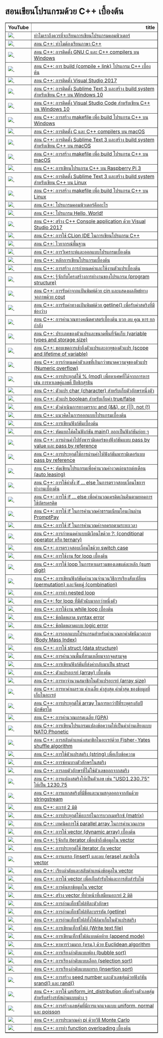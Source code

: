 # สอนเขียนโปรแกรมด้วย C++ เบื้องต้น

<table border="1" class="dataframe">
  <thead>
    <tr style="text-align: right;">
      <th>YouTube</th>
      <th>title</th>
    </tr>
  </thead>
  <tbody>
    <tr>
      <td><a href=https://youtu.be/bu6kwrpOqFM><img src=https://i.ytimg.com/vi/bu6kwrpOqFM/mqdefault.jpg />&nbsp;</a></td>
      <td><a href="https://youtu.be/bu6kwrpOqFM">ทำไมเราถึงควรที่จะเรียนการเขียนโปรแกรมคอมพิวเตอร์</a></td>
    </tr>
    <tr>
      <td><a href=https://youtu.be/_NHyJBIxc40><img src=https://i.ytimg.com/vi/_NHyJBIxc40/mqdefault.jpg />&nbsp;</a></td>
      <td><a href="https://youtu.be/_NHyJBIxc40">สอน C++: ทำไมต้องเรียนภาษา C++</a></td>
    </tr>
    <tr>
      <td><a href=https://youtu.be/KyaUen1YXIM><img src=https://i.ytimg.com/vi/KyaUen1YXIM/mqdefault.jpg />&nbsp;</a></td>
      <td><a href="https://youtu.be/KyaUen1YXIM">สอน C++: การติดตั้ง GNU C และ C++ compilers บน Windows</a></td>
    </tr>
    <tr>
      <td><a href=https://youtu.be/IALGhqh0VFM><img src=https://i.ytimg.com/vi/IALGhqh0VFM/mqdefault.jpg />&nbsp;</a></td>
      <td><a href="https://youtu.be/IALGhqh0VFM">สอน C++: การ build (compile + link) โปรแกรม C++ เบื้องต้น</a></td>
    </tr>
    <tr>
      <td><a href=https://youtu.be/c0dZwE2Kk4g><img src=https://i.ytimg.com/vi/c0dZwE2Kk4g/mqdefault.jpg />&nbsp;</a></td>
      <td><a href="https://youtu.be/c0dZwE2Kk4g">สอน C++: การติดตั้ง Visual Studio 2017</a></td>
    </tr>
    <tr>
      <td><a href=https://youtu.be/TaWSmmD1PEc><img src=https://i.ytimg.com/vi/TaWSmmD1PEc/mqdefault.jpg />&nbsp;</a></td>
      <td><a href="https://youtu.be/TaWSmmD1PEc">สอน C++: การติดตั้ง Sublime Text 3 และสร้าง build system สำหรับเขียน C++ บน Windows 10</a></td>
    </tr>
    <tr>
      <td><a href=https://youtu.be/lciFyDUyg_4><img src=https://i.ytimg.com/vi/lciFyDUyg_4/mqdefault.jpg />&nbsp;</a></td>
      <td><a href="https://youtu.be/lciFyDUyg_4">สอน C++: การติดตั้ง Visual Studio Code สำหรับเขียน C++ บน Windows 10</a></td>
    </tr>
    <tr>
      <td><a href=https://youtu.be/BHRpnvaEL_M><img src=https://i.ytimg.com/vi/BHRpnvaEL_M/mqdefault.jpg />&nbsp;</a></td>
      <td><a href="https://youtu.be/BHRpnvaEL_M">สอน C++: การสร้าง makefile เพื่อ build โปรแกรม C++ บน Windows</a></td>
    </tr>
    <tr>
      <td><a href=https://youtu.be/CAM5B5ItL6w><img src=https://i.ytimg.com/vi/CAM5B5ItL6w/mqdefault.jpg />&nbsp;</a></td>
      <td><a href="https://youtu.be/CAM5B5ItL6w">สอน C++: การติดตั้ง C และ C++ compilers บน macOS</a></td>
    </tr>
    <tr>
      <td><a href=https://youtu.be/JUZdLFOaOuY><img src=https://i.ytimg.com/vi/JUZdLFOaOuY/mqdefault.jpg />&nbsp;</a></td>
      <td><a href="https://youtu.be/JUZdLFOaOuY">สอน C++: การติดตั้ง Sublime Text 3 และสร้าง build system สำหรับเขียน C++ บน macOS</a></td>
    </tr>
    <tr>
      <td><a href=https://youtu.be/UCA_vX3oMtU><img src=https://i.ytimg.com/vi/UCA_vX3oMtU/mqdefault.jpg />&nbsp;</a></td>
      <td><a href="https://youtu.be/UCA_vX3oMtU">สอน C++: การสร้าง makefile เพื่อ build โปรแกรม C++ บน macOS</a></td>
    </tr>
    <tr>
      <td><a href=https://youtu.be/0B7AB-3KIJY><img src=https://i.ytimg.com/vi/0B7AB-3KIJY/mqdefault.jpg />&nbsp;</a></td>
      <td><a href="https://youtu.be/0B7AB-3KIJY">สอน C++: การเขียนโปรแกรม C++ บน Raspberry Pi 3</a></td>
    </tr>
    <tr>
      <td><a href=https://youtu.be/5WOmn681Y_o><img src=https://i.ytimg.com/vi/5WOmn681Y_o/mqdefault.jpg />&nbsp;</a></td>
      <td><a href="https://youtu.be/5WOmn681Y_o">สอน C++: การติดตั้ง Sublime Text 3 และสร้าง build system สำหรับเขียน C++ บน Linux</a></td>
    </tr>
    <tr>
      <td><a href=https://youtu.be/rdaTrOCuhw4><img src=https://i.ytimg.com/vi/rdaTrOCuhw4/mqdefault.jpg />&nbsp;</a></td>
      <td><a href="https://youtu.be/rdaTrOCuhw4">สอน C++: การสร้าง makefile เพื่อ build โปรแกรม C++ บน Linux</a></td>
    </tr>
    <tr>
      <td><a href=https://youtu.be/SVTXN5h_XGU><img src=https://i.ytimg.com/vi/SVTXN5h_XGU/mqdefault.jpg />&nbsp;</a></td>
      <td><a href="https://youtu.be/SVTXN5h_XGU">สอน C++: โปรแกรมคอมพิวเตอร์คืออะไร</a></td>
    </tr>
    <tr>
      <td><a href=https://youtu.be/6t5hXlNFQEE><img src=https://i.ytimg.com/vi/6t5hXlNFQEE/mqdefault.jpg />&nbsp;</a></td>
      <td><a href="https://youtu.be/6t5hXlNFQEE">สอน C++: โปรแกรม Hello, World!</a></td>
    </tr>
    <tr>
      <td><a href=https://youtu.be/ysLXpF5HiW4><img src=https://i.ytimg.com/vi/ysLXpF5HiW4/mqdefault.jpg />&nbsp;</a></td>
      <td><a href="https://youtu.be/ysLXpF5HiW4">สอน C++: สร้าง C++ Console application ด้วย Visual Studio 2017</a></td>
    </tr>
    <tr>
      <td><a href=https://youtu.be/hK18-IQRAmU><img src=https://i.ytimg.com/vi/hK18-IQRAmU/mqdefault.jpg />&nbsp;</a></td>
      <td><a href="https://youtu.be/hK18-IQRAmU">สอน C++: การใช้ CLion IDE ในการเขียนโปรแกรม C++</a></td>
    </tr>
    <tr>
      <td><a href=https://youtu.be/MI_l2shR8k4><img src=https://i.ytimg.com/vi/MI_l2shR8k4/mqdefault.jpg />&nbsp;</a></td>
      <td><a href="https://youtu.be/MI_l2shR8k4">สอน C++: ไวยากรณ์พื้นฐาน</a></td>
    </tr>
    <tr>
      <td><a href=https://youtu.be/o9wpJet17GU><img src=https://i.ytimg.com/vi/o9wpJet17GU/mqdefault.jpg />&nbsp;</a></td>
      <td><a href="https://youtu.be/o9wpJet17GU">สอน C++: การวิเคราะห์และออกแบบโปรแกรมเบื้องต้น</a></td>
    </tr>
    <tr>
      <td><a href=https://youtu.be/PfXhUrBmMnY><img src=https://i.ytimg.com/vi/PfXhUrBmMnY/mqdefault.jpg />&nbsp;</a></td>
      <td><a href="https://youtu.be/PfXhUrBmMnY">สอน C++: หลักการเขียนโปรแกรมเบื้องต้น</a></td>
    </tr>
    <tr>
      <td><a href=https://youtu.be/m9hGtyXea1I><img src=https://i.ytimg.com/vi/m9hGtyXea1I/mqdefault.jpg />&nbsp;</a></td>
      <td><a href="https://youtu.be/m9hGtyXea1I">สอน C++: การสร้าง การกำหนดค่าและใช้งานตัวแปรเบื้องต้น</a></td>
    </tr>
    <tr>
      <td><a href=https://youtu.be/R8TDzpllmHE><img src=https://i.ytimg.com/vi/R8TDzpllmHE/mqdefault.jpg />&nbsp;</a></td>
      <td><a href="https://youtu.be/R8TDzpllmHE">สอน C++: รู้จักกับโครงสร้างการทำงานของโปรแกรม (program structure)</a></td>
    </tr>
    <tr>
      <td><a href=https://youtu.be/djJ9Bd3zoYs><img src=https://i.ytimg.com/vi/djJ9Bd3zoYs/mqdefault.jpg />&nbsp;</a></td>
      <td><a href="https://youtu.be/djJ9Bd3zoYs">สอน C++: การรับค่าจากแป้นพิมพ์ด้วย cin และแสดงผลลัพธ์ทางจอภาพด้วย cout</a></td>
    </tr>
    <tr>
      <td><a href=https://youtu.be/FhE5tkMc4Dc><img src=https://i.ytimg.com/vi/FhE5tkMc4Dc/mqdefault.jpg />&nbsp;</a></td>
      <td><a href="https://youtu.be/FhE5tkMc4Dc">สอน C++: การรับค่าทางแป้นพิมพ์ด้วย getline() เพื่อรับค่าสตริงที่มีช่องว่าง</a></td>
    </tr>
    <tr>
      <td><a href=https://youtu.be/QuUuQCfEWOo><img src=https://i.ytimg.com/vi/QuUuQCfEWOo/mqdefault.jpg />&nbsp;</a></td>
      <td><a href="https://youtu.be/QuUuQCfEWOo">สอน C++: การคำนวณทางคณิตศาสตร์เบื้องต้น บวก ลบ คูณ หาร ยกกำลัง</a></td>
    </tr>
    <tr>
      <td><a href=https://youtu.be/FGvoqVQu8rM><img src=https://i.ytimg.com/vi/FGvoqVQu8rM/mqdefault.jpg />&nbsp;</a></td>
      <td><a href="https://youtu.be/FGvoqVQu8rM">สอน C++: ประเภทของตัวแปรและขนาดพื้นที่จัดเก็บ (variable types and storage size)</a></td>
    </tr>
    <tr>
      <td><a href=https://youtu.be/2yN1BZNjVHg><img src=https://i.ytimg.com/vi/2yN1BZNjVHg/mqdefault.jpg />&nbsp;</a></td>
      <td><a href="https://youtu.be/2yN1BZNjVHg">สอน C++: ขอบเขตการเข้าถึงตัวแปรและอายุของตัวแปร (scope and lifetime of variable)</a></td>
    </tr>
    <tr>
      <td><a href=https://youtu.be/5n4SPprluWU><img src=https://i.ytimg.com/vi/5n4SPprluWU/mqdefault.jpg />&nbsp;</a></td>
      <td><a href="https://youtu.be/5n4SPprluWU">สอน C++: การกำหนดค่าตัวเลขที่เกินกว่าขนาดความจุของตัวแปร (Numeric overflow)</a></td>
    </tr>
    <tr>
      <td><a href=https://youtu.be/BqrGquUWLHA><img src=https://i.ytimg.com/vi/BqrGquUWLHA/mqdefault.jpg />&nbsp;</a></td>
      <td><a href="https://youtu.be/BqrGquUWLHA">สอน C++: การประยุกต์ใช้ % (mod) เพื่อหาเศษที่ได้จากการหาร เช่น การหาเลขคู่แลขคี่ ปีอธิกสุรธิน</a></td>
    </tr>
    <tr>
      <td><a href=https://youtu.be/bzhBzB_O9MQ><img src=https://i.ytimg.com/vi/bzhBzB_O9MQ/mqdefault.jpg />&nbsp;</a></td>
      <td><a href="https://youtu.be/bzhBzB_O9MQ">สอน C++: ตัวแปร char (character) สำหรับเก็บตัวอักษรหนึ่งตัว</a></td>
    </tr>
    <tr>
      <td><a href=https://youtu.be/3z7v2nqiTBQ><img src=https://i.ytimg.com/vi/3z7v2nqiTBQ/mqdefault.jpg />&nbsp;</a></td>
      <td><a href="https://youtu.be/3z7v2nqiTBQ">สอน C++: ตัวแปร boolean สำหรับเก็บค่า true/false</a></td>
    </tr>
    <tr>
      <td><a href=https://youtu.be/Mx03JWdWxKQ><img src=https://i.ytimg.com/vi/Mx03JWdWxKQ/mqdefault.jpg />&nbsp;</a></td>
      <td><a href="https://youtu.be/Mx03JWdWxKQ">สอน C++: ตัวดำเนินการทางตรรกะ and (&&),  or (||), not (!)</a></td>
    </tr>
    <tr>
      <td><a href=https://youtu.be/3UoSUfX97qA><img src=https://i.ytimg.com/vi/3UoSUfX97qA/mqdefault.jpg />&nbsp;</a></td>
      <td><a href="https://youtu.be/3UoSUfX97qA">สอน C++: แนวคิดในการออกแบบโปรแกรมเบื้องต้น</a></td>
    </tr>
    <tr>
      <td><a href=https://youtu.be/0GcDcJ6bSc8><img src=https://i.ytimg.com/vi/0GcDcJ6bSc8/mqdefault.jpg />&nbsp;</a></td>
      <td><a href="https://youtu.be/0GcDcJ6bSc8">สอน C++: การเขียนฟังก์ชันเบื้องต้น</a></td>
    </tr>
    <tr>
      <td><a href=https://youtu.be/mz7YeTTcWSg><img src=https://i.ytimg.com/vi/mz7YeTTcWSg/mqdefault.jpg />&nbsp;</a></td>
      <td><a href="https://youtu.be/mz7YeTTcWSg">สอน C++: หัดแยกโค้ดในฟังก์ชัน main() ออกเป็นฟังก์ชันย่อย ๆ</a></td>
    </tr>
    <tr>
      <td><a href=https://youtu.be/bhmzXolgCjY><img src=https://i.ytimg.com/vi/bhmzXolgCjY/mqdefault.jpg />&nbsp;</a></td>
      <td><a href="https://youtu.be/bhmzXolgCjY">สอน C++: การผ่านค่าไปยังพารามิเตอร์ของฟังก์ชันแบบ pass by value และ pass by reference</a></td>
    </tr>
    <tr>
      <td><a href=https://youtu.be/kTAblZrwhcQ><img src=https://i.ytimg.com/vi/kTAblZrwhcQ/mqdefault.jpg />&nbsp;</a></td>
      <td><a href="https://youtu.be/kTAblZrwhcQ">สอน C++: การประยุกต์ใช้การผ่านค่าให้ฟังก์ชันพารามิเตอร์แบบ pass by reference</a></td>
    </tr>
    <tr>
      <td><a href=https://youtu.be/r_uBK2-vuj0><img src=https://i.ytimg.com/vi/r_uBK2-vuj0/mqdefault.jpg />&nbsp;</a></td>
      <td><a href="https://youtu.be/r_uBK2-vuj0">สอน C++: หัดเขียนโปรแกรมเพื่อคำนวณค่างวดผ่อนรถต่อเดือน (auto leasing)</a></td>
    </tr>
    <tr>
      <td><a href=https://youtu.be/-dhVbMRYliQ><img src=https://i.ytimg.com/vi/-dhVbMRYliQ/mqdefault.jpg />&nbsp;</a></td>
      <td><a href="https://youtu.be/-dhVbMRYliQ">สอน C++: การใช้คำสั่ง if ... else ในการตรวจสอบเงื่อนไขการทำงานเบื้องต้น</a></td>
    </tr>
    <tr>
      <td><a href=https://youtu.be/XxEEGwSguY4><img src=https://i.ytimg.com/vi/XxEEGwSguY4/mqdefault.jpg />&nbsp;</a></td>
      <td><a href="https://youtu.be/XxEEGwSguY4">สอน C++: การใช้ if ... else เพื่อคำนวณเครดิตเงินคืนตามยอดการใช้บัตรเครดิต</a></td>
    </tr>
    <tr>
      <td><a href=https://youtu.be/Lz2F4mhsrs4><img src=https://i.ytimg.com/vi/Lz2F4mhsrs4/mqdefault.jpg />&nbsp;</a></td>
      <td><a href="https://youtu.be/Lz2F4mhsrs4">สอน C++: การใช้ if ในการคำนวณค่าธรรมเนียมโอนเงินผ่าน PromptPay</a></td>
    </tr>
    <tr>
      <td><a href=https://youtu.be/E_1pOQ9kj7M><img src=https://i.ytimg.com/vi/E_1pOQ9kj7M/mqdefault.jpg />&nbsp;</a></td>
      <td><a href="https://youtu.be/E_1pOQ9kj7M">สอน C++: การใช้ if ในการคำนวณค่าจอดรถตามระยะเวลา</a></td>
    </tr>
    <tr>
      <td><a href=https://youtu.be/L1LA24SgTZU><img src=https://i.ytimg.com/vi/L1LA24SgTZU/mqdefault.jpg />&nbsp;</a></td>
      <td><a href="https://youtu.be/L1LA24SgTZU">สอน C++: การกำหนดค่าแบบมีเงือนไขด้วย ?: (conditional operator หรือ ternary)</a></td>
    </tr>
    <tr>
      <td><a href=https://youtu.be/VN-Aij0UVdc><img src=https://i.ytimg.com/vi/VN-Aij0UVdc/mqdefault.jpg />&nbsp;</a></td>
      <td><a href="https://youtu.be/VN-Aij0UVdc">สอน ​​C++: การตรวจสอบเงื่อนไขด้วย switch case</a></td>
    </tr>
    <tr>
      <td><a href=https://youtu.be/u2oHWjpAolE><img src=https://i.ytimg.com/vi/u2oHWjpAolE/mqdefault.jpg />&nbsp;</a></td>
      <td><a href="https://youtu.be/u2oHWjpAolE">สอน C++: การใช้งาน for loop เบื้องต้น</a></td>
    </tr>
    <tr>
      <td><a href=https://youtu.be/6P67CUMvglI><img src=https://i.ytimg.com/vi/6P67CUMvglI/mqdefault.jpg />&nbsp;</a></td>
      <td><a href="https://youtu.be/6P67CUMvglI">สอน C++: การใช้ loop ในการหาผลรวมของเลขแต่ละหลัก (sum digit)</a></td>
    </tr>
    <tr>
      <td><a href=https://youtu.be/KjrKV8mlTYg><img src=https://i.ytimg.com/vi/KjrKV8mlTYg/mqdefault.jpg />&nbsp;</a></td>
      <td><a href="https://youtu.be/KjrKV8mlTYg">สอน C++: การเขียนฟังก์ชันคำนวณจำนวนวิธีการเรียงสับเปลี่ยน (permutation) และจัดหมู่ (combination)</a></td>
    </tr>
    <tr>
      <td><a href=https://youtu.be/zhzllq7S7i4><img src=https://i.ytimg.com/vi/zhzllq7S7i4/mqdefault.jpg />&nbsp;</a></td>
      <td><a href="https://youtu.be/zhzllq7S7i4">สอน C++: การทำ nested loop</a></td>
    </tr>
    <tr>
      <td><a href=https://youtu.be/TqScESun6Ew><img src=https://i.ytimg.com/vi/TqScESun6Ew/mqdefault.jpg />&nbsp;</a></td>
      <td><a href="https://youtu.be/TqScESun6Ew">สอน C++: for loop ที่มีตัวนับมากกว่าหนึ่งตัว</a></td>
    </tr>
    <tr>
      <td><a href=https://youtu.be/POfJZQVarIE><img src=https://i.ytimg.com/vi/POfJZQVarIE/mqdefault.jpg />&nbsp;</a></td>
      <td><a href="https://youtu.be/POfJZQVarIE">สอน C++: การใช้งาน while loop เบื้องต้น</a></td>
    </tr>
    <tr>
      <td><a href=https://youtu.be/dacCT3dpICM><img src=https://i.ytimg.com/vi/dacCT3dpICM/mqdefault.jpg />&nbsp;</a></td>
      <td><a href="https://youtu.be/dacCT3dpICM">สอน ​​C++: ข้อผิดพลาด syntax error</a></td>
    </tr>
    <tr>
      <td><a href=https://youtu.be/dlt2oLD8ip0><img src=https://i.ytimg.com/vi/dlt2oLD8ip0/mqdefault.jpg />&nbsp;</a></td>
      <td><a href="https://youtu.be/dlt2oLD8ip0">สอน ​​C++: ข้อผิดพลาดแบบ logic error</a></td>
    </tr>
    <tr>
      <td><a href=https://youtu.be/xOu9zZMBes0><img src=https://i.ytimg.com/vi/xOu9zZMBes0/mqdefault.jpg />&nbsp;</a></td>
      <td><a href="https://youtu.be/xOu9zZMBes0">สอน C++: การออกแบบโปรแกรมสำหรับคำนวณหาค่าดัชนีมวลกาย (Body Mass Index)</a></td>
    </tr>
    <tr>
      <td><a href=https://youtu.be/BIhQgirxtYM><img src=https://i.ytimg.com/vi/BIhQgirxtYM/mqdefault.jpg />&nbsp;</a></td>
      <td><a href="https://youtu.be/BIhQgirxtYM">สอน ​​C++: การใช้ struct (data structure)</a></td>
    </tr>
    <tr>
      <td><a href=https://youtu.be/E5pJSTEY7e0><img src=https://i.ytimg.com/vi/E5pJSTEY7e0/mqdefault.jpg />&nbsp;</a></td>
      <td><a href="https://youtu.be/E5pJSTEY7e0">สอน ​​C++: การคำนวณพื้นที่สามเหลี่ยมจากจุดสามจุด</a></td>
    </tr>
    <tr>
      <td><a href=https://youtu.be/B1czC8sNT84><img src=https://i.ytimg.com/vi/B1czC8sNT84/mqdefault.jpg />&nbsp;</a></td>
      <td><a href="https://youtu.be/B1czC8sNT84">สอน C++: การเขียนฟังก์ชันที่ส่งค่ากลับมาเป็น struct</a></td>
    </tr>
    <tr>
      <td><a href=https://youtu.be/76P-welnASc><img src=https://i.ytimg.com/vi/76P-welnASc/mqdefault.jpg />&nbsp;</a></td>
      <td><a href="https://youtu.be/76P-welnASc">สอน C++: ตัวแปรอะเรย์ (array) เบื้องต้น</a></td>
    </tr>
    <tr>
      <td><a href=https://youtu.be/w6avb23Agcg><img src=https://i.ytimg.com/vi/w6avb23Agcg/mqdefault.jpg />&nbsp;</a></td>
      <td><a href="https://youtu.be/w6avb23Agcg">สอน C++: การหาจำนวนสมาชิกในตัวแปรอะเรย์ (array size)</a></td>
    </tr>
    <tr>
      <td><a href=https://youtu.be/_8Byxm8fdPo><img src=https://i.ytimg.com/vi/_8Byxm8fdPo/mqdefault.jpg />&nbsp;</a></td>
      <td><a href="https://youtu.be/_8Byxm8fdPo">สอน C++: การหาค่าผลรวม ค่าเฉลี่ย ค่าสูงสุด ค่าต่ำสุด ของข้อมูลที่เก็บในอะเรย์</a></td>
    </tr>
    <tr>
      <td><a href=https://youtu.be/8AdLTzu4tlw><img src=https://i.ytimg.com/vi/8AdLTzu4tlw/mqdefault.jpg />&nbsp;</a></td>
      <td><a href="https://youtu.be/8AdLTzu4tlw">สอน C++: การประยุกต์ใช้ array ในการหาว่าปีที่ระบุตรงกับปีนักษัตรใด</a></td>
    </tr>
    <tr>
      <td><a href=https://youtu.be/NjWcF6Fa_VE><img src=https://i.ytimg.com/vi/NjWcF6Fa_VE/mqdefault.jpg />&nbsp;</a></td>
      <td><a href="https://youtu.be/NjWcF6Fa_VE">สอน C++: การคำนวณเกรดเฉลี่ย (GPA)</a></td>
    </tr>
    <tr>
      <td><a href=https://youtu.be/XsmcHK2vWyg><img src=https://i.ytimg.com/vi/XsmcHK2vWyg/mqdefault.jpg />&nbsp;</a></td>
      <td><a href="https://youtu.be/XsmcHK2vWyg">สอน C++: การเขียนโปรแกรมแปลงข้อความให้เป็นคำอ่านเสียงแบบ NATO Phonetic</a></td>
    </tr>
    <tr>
      <td><a href=https://youtu.be/kdZkjWxEVts><img src=https://i.ytimg.com/vi/kdZkjWxEVts/mqdefault.jpg />&nbsp;</a></td>
      <td><a href="https://youtu.be/kdZkjWxEVts">สอน ​C++: การสลับตำแหน่งสมาชิกในอะเรย์ด้วย Fisher-Yates shuffle algorithm</a></td>
    </tr>
    <tr>
      <td><a href=https://youtu.be/4dFeY-WH13w><img src=https://i.ytimg.com/vi/4dFeY-WH13w/mqdefault.jpg />&nbsp;</a></td>
      <td><a href="https://youtu.be/4dFeY-WH13w">สอน C++: การใช้ตัวแปรสตริง (string) เพื่อเก็บข้อความ</a></td>
    </tr>
    <tr>
      <td><a href=https://youtu.be/tZTPi0i4F_o><img src=https://i.ytimg.com/vi/tZTPi0i4F_o/mqdefault.jpg />&nbsp;</a></td>
      <td><a href="https://youtu.be/tZTPi0i4F_o">สอน C++: การซ่อนบางตัวอักษรในสตริง</a></td>
    </tr>
    <tr>
      <td><a href=https://youtu.be/MkKfU-veUQc><img src=https://i.ytimg.com/vi/MkKfU-veUQc/mqdefault.jpg />&nbsp;</a></td>
      <td><a href="https://youtu.be/MkKfU-veUQc">สอน C++: การลบตัวอักษรที่ไม่ใช่ตัวเลขออกจากสตริง</a></td>
    </tr>
    <tr>
      <td><a href=https://youtu.be/E5vGxCE6jMg><img src=https://i.ytimg.com/vi/E5vGxCE6jMg/mqdefault.jpg />&nbsp;</a></td>
      <td><a href="https://youtu.be/E5vGxCE6jMg">สอน C++: การแปลงสตริงให้เป็นตัวเลข เช่น "USD1,230.75" ให้เป็น 1230.75</a></td>
    </tr>
    <tr>
      <td><a href=https://youtu.be/RZBRjXmkUd8><img src=https://i.ytimg.com/vi/RZBRjXmkUd8/mqdefault.jpg />&nbsp;</a></td>
      <td><a href="https://youtu.be/RZBRjXmkUd8">สอน C++: การแยกสตริงที่มีชื่อและนามสกุลออกจากกันด้วย stringstream</a></td>
    </tr>
    <tr>
      <td><a href=https://youtu.be/ntU6s20UyG4><img src=https://i.ytimg.com/vi/ntU6s20UyG4/mqdefault.jpg />&nbsp;</a></td>
      <td><a href="https://youtu.be/ntU6s20UyG4">สอน ​​C++: อะเรย์ 2 มิติ</a></td>
    </tr>
    <tr>
      <td><a href=https://youtu.be/9TBmepqJZGM><img src=https://i.ytimg.com/vi/9TBmepqJZGM/mqdefault.jpg />&nbsp;</a></td>
      <td><a href="https://youtu.be/9TBmepqJZGM">สอน ​​C++: การประยุกต์ใช้อะเรย์ในการบวกเมทริกซ์ (matrix)</a></td>
    </tr>
    <tr>
      <td><a href=https://youtu.be/POckR7GJ47w><img src=https://i.ytimg.com/vi/POckR7GJ47w/mqdefault.jpg />&nbsp;</a></td>
      <td><a href="https://youtu.be/POckR7GJ47w">สอน C++: เทคนิคการใช้ parallel array ในการคำนวณเกรด</a></td>
    </tr>
    <tr>
      <td><a href=https://youtu.be/UlPDix4BCgs><img src=https://i.ytimg.com/vi/UlPDix4BCgs/mqdefault.jpg />&nbsp;</a></td>
      <td><a href="https://youtu.be/UlPDix4BCgs">สอน C++: การใช้ vector (dynamic array) เบื้องต้น</a></td>
    </tr>
    <tr>
      <td><a href=https://youtu.be/kcQrSqdfgpI><img src=https://i.ytimg.com/vi/kcQrSqdfgpI/mqdefault.jpg />&nbsp;</a></td>
      <td><a href="https://youtu.be/kcQrSqdfgpI">สอน C++: รู้จักกับ iterator เพื่อเข้าถึงข้อมูลใน vector</a></td>
    </tr>
    <tr>
      <td><a href=https://youtu.be/1_f_C2rWgdg><img src=https://i.ytimg.com/vi/1_f_C2rWgdg/mqdefault.jpg />&nbsp;</a></td>
      <td><a href="https://youtu.be/1_f_C2rWgdg">สอน C++: การประยุกต์ใช้ iterator กับ vector</a></td>
    </tr>
    <tr>
      <td><a href=https://youtu.be/-NRa1UaVeq0><img src=https://i.ytimg.com/vi/-NRa1UaVeq0/mqdefault.jpg />&nbsp;</a></td>
      <td><a href="https://youtu.be/-NRa1UaVeq0">สอน C++: การแทรก (insert) และลบ (erase) สมาชิกใน vector</a></td>
    </tr>
    <tr>
      <td><a href=https://youtu.be/sv_OXbBrr6k><img src=https://i.ytimg.com/vi/sv_OXbBrr6k/mqdefault.jpg />&nbsp;</a></td>
      <td><a href="https://youtu.be/sv_OXbBrr6k">สอน C++: เรียงลำดับและสลับตำแหน่งข้อมูลใน vector</a></td>
    </tr>
    <tr>
      <td><a href=https://youtu.be/4FHTCf9ywBg><img src=https://i.ytimg.com/vi/4FHTCf9ywBg/mqdefault.jpg />&nbsp;</a></td>
      <td><a href="https://youtu.be/4FHTCf9ywBg">สอน C++: การใช้ vector เพื่อเก็บสำรับไพ่และการสับสำรับไพ่</a></td>
    </tr>
    <tr>
      <td><a href=https://youtu.be/LUe0YR6NRSA><img src=https://i.ytimg.com/vi/LUe0YR6NRSA/mqdefault.jpg />&nbsp;</a></td>
      <td><a href="https://youtu.be/LUe0YR6NRSA">สอน C++: การค้นหาข้อมูลใน vector</a></td>
    </tr>
    <tr>
      <td><a href=https://youtu.be/hqBS2cVxOC0><img src=https://i.ytimg.com/vi/hqBS2cVxOC0/mqdefault.jpg />&nbsp;</a></td>
      <td><a href="https://youtu.be/hqBS2cVxOC0">สอน C++: สร้าง vector ที่ทำหน้าที่เสมือนอะเรย์ 2 มิติ</a></td>
    </tr>
    <tr>
      <td><a href=https://youtu.be/hyDj7Tf0EfU><img src=https://i.ytimg.com/vi/hyDj7Tf0EfU/mqdefault.jpg />&nbsp;</a></td>
      <td><a href="https://youtu.be/hyDj7Tf0EfU">สอน C++: การอ่านเท็กซ์ไฟล์ทีละตัวอักษร</a></td>
    </tr>
    <tr>
      <td><a href=https://youtu.be/Hn1xKdvxMcc><img src=https://i.ytimg.com/vi/Hn1xKdvxMcc/mqdefault.jpg />&nbsp;</a></td>
      <td><a href="https://youtu.be/Hn1xKdvxMcc">สอน ​​C++: การอ่านเท็กซ์ไฟล์ทีละบรรทัด (getline)</a></td>
    </tr>
    <tr>
      <td><a href=https://youtu.be/LhHla0LRIsg><img src=https://i.ytimg.com/vi/LhHla0LRIsg/mqdefault.jpg />&nbsp;</a></td>
      <td><a href="https://youtu.be/LhHla0LRIsg">สอน ​​C++: การอ่านเท็กซ์ไฟล์ทั้งไฟล์มาเก็บในตัวแปรสตริง</a></td>
    </tr>
    <tr>
      <td><a href=https://youtu.be/l6WcadVEd6o><img src=https://i.ytimg.com/vi/l6WcadVEd6o/mqdefault.jpg />&nbsp;</a></td>
      <td><a href="https://youtu.be/l6WcadVEd6o">สอน ​​C++: การเขียนเท็กซ์ไฟล์ (Write text file)</a></td>
    </tr>
    <tr>
      <td><a href=https://youtu.be/gzZmRXbjPa8><img src=https://i.ytimg.com/vi/gzZmRXbjPa8/mqdefault.jpg />&nbsp;</a></td>
      <td><a href="https://youtu.be/gzZmRXbjPa8">สอน ​​C++: การเขียนเท็กซ์ไฟล์แบบต่อท้าย (append mode)</a></td>
    </tr>
    <tr>
      <td><a href=https://youtu.be/-z88kCMeuUc><img src=https://i.ytimg.com/vi/-z88kCMeuUc/mqdefault.jpg />&nbsp;</a></td>
      <td><a href="https://youtu.be/-z88kCMeuUc">สอน C++: หาหารร่วมมาก (หรม.) ด้วย Euclidean algorithm</a></td>
    </tr>
    <tr>
      <td><a href=https://youtu.be/cxztTgbyBbc><img src=https://i.ytimg.com/vi/cxztTgbyBbc/mqdefault.jpg />&nbsp;</a></td>
      <td><a href="https://youtu.be/cxztTgbyBbc">สอน C++: การเรียงลำดับแบบฟอง (bubble sort)</a></td>
    </tr>
    <tr>
      <td><a href=https://youtu.be/Pz1z6zzoGOA><img src=https://i.ytimg.com/vi/Pz1z6zzoGOA/mqdefault.jpg />&nbsp;</a></td>
      <td><a href="https://youtu.be/Pz1z6zzoGOA">สอน C++: การเรียงลำดับแบบเลือก (selection sort)</a></td>
    </tr>
    <tr>
      <td><a href=https://youtu.be/p8dtfHqm4jo><img src=https://i.ytimg.com/vi/p8dtfHqm4jo/mqdefault.jpg />&nbsp;</a></td>
      <td><a href="https://youtu.be/p8dtfHqm4jo">สอน C++: การเรียงลำดับแบบแทรก (insertion sort)</a></td>
    </tr>
    <tr>
      <td><a href=https://youtu.be/ELJrwQMYq9g><img src=https://i.ytimg.com/vi/ELJrwQMYq9g/mqdefault.jpg />&nbsp;</a></td>
      <td><a href="https://youtu.be/ELJrwQMYq9g">สอน C++: การสร้าง seed number และตัวเลขสุ่มด้วยฟังก์ชัน srand() และ rand()</a></td>
    </tr>
    <tr>
      <td><a href=https://youtu.be/UkURlvyfypA><img src=https://i.ytimg.com/vi/UkURlvyfypA/mqdefault.jpg />&nbsp;</a></td>
      <td><a href="https://youtu.be/UkURlvyfypA">สอน C++: การใช้ uniform_int_distribution เพื่อสร้างตัวเลขสุ่มสำหรับสร้างรหัสผ่านแบบต่าง ๆ</a></td>
    </tr>
    <tr>
      <td><a href=https://youtu.be/9p36wNe2qzk><img src=https://i.ytimg.com/vi/9p36wNe2qzk/mqdefault.jpg />&nbsp;</a></td>
      <td><a href="https://youtu.be/9p36wNe2qzk">สอน C++: การสร้างเลขสุ่มที่มีการแจกแจงแบบ uniform, normal และ poisson</a></td>
    </tr>
    <tr>
      <td><a href=https://youtu.be/Tu7HYTK7_So><img src=https://i.ytimg.com/vi/Tu7HYTK7_So/mqdefault.jpg />&nbsp;</a></td>
      <td><a href="https://youtu.be/Tu7HYTK7_So">สอน C++: การประมาณค่า pi ด้วยวิธี Monte Carlo</a></td>
    </tr>
    <tr>
      <td><a href=https://youtu.be/jPWMQu2ZQu8><img src=https://i.ytimg.com/vi/jPWMQu2ZQu8/mqdefault.jpg />&nbsp;</a></td>
      <td><a href="https://youtu.be/jPWMQu2ZQu8">สอน C++: การทำ function overloading เบื้องต้น</a></td>
    </tr>
  </tbody>
</table>
